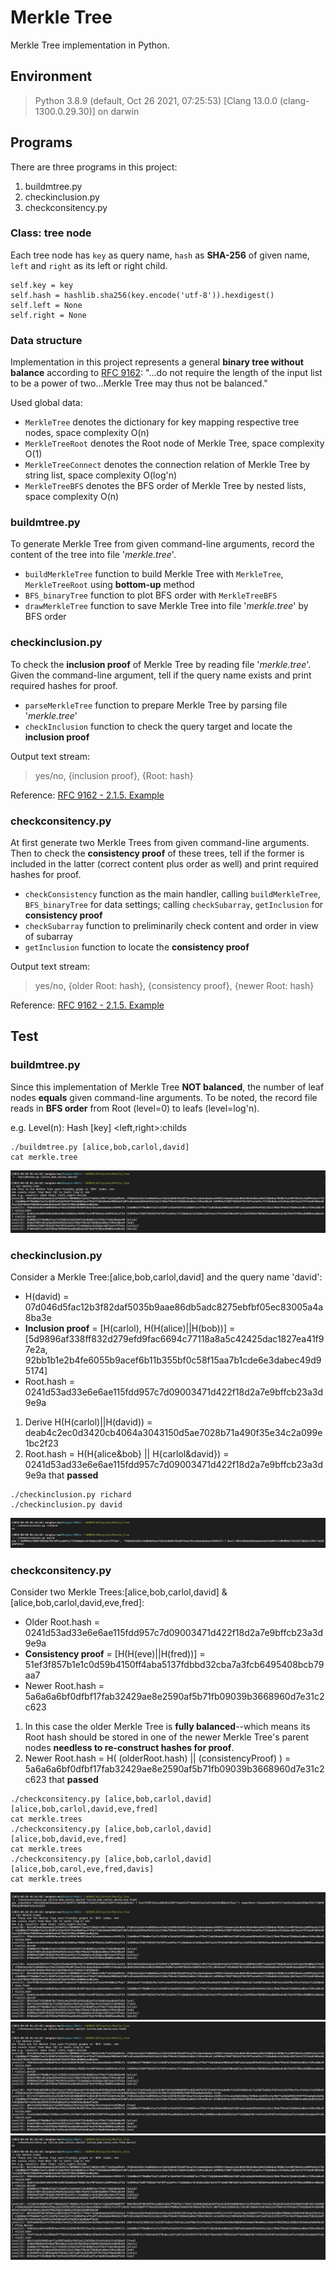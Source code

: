 # Merkle Tree
Merkle Tree implementation in Python.

## Environment
> Python 3.8.9 (default, Oct 26 2021, 07:25:53) [Clang 13.0.0 (clang-1300.0.29.30)] on darwin

## Programs
There are three programs in this project:
1. buildmtree.py
2. checkinclusion.py
3. checkconsitency.py

### Class: tree node
Each tree node has `key` as query name, `hash` as **SHA-256** of given name, `left` and `right` as its left or right child.
```
self.key = key
self.hash = hashlib.sha256(key.encode('utf-8')).hexdigest()
self.left = None
self.right = None
```

### Data structure
Implementation in this project represents a general **binary tree without balance** according to [RFC 9162](https://datatracker.ietf.org/doc/html/rfc9162#section-2.1): "...do not require the length of the input list to be a power of two...Merkle Tree may thus not be balanced."

Used global data:
- `MerkleTree` denotes the dictionary for key mapping respective tree nodes, space complexity O(n)
- `MerkleTreeRoot` denotes the Root node of Merkle Tree, space complexity O(1)
- `MerkleTreeConnect` denotes the connection relation of Merkle Tree by string list, space complexity O(log'n)
- `MerkleTreeBFS` denotes the BFS order of Merkle Tree by nested lists, space complexity O(n)

### buildmtree.py
To generate Merkle Tree from given command-line arguments, record the content of the tree into file '*merkle.tree*'.
- `buildMerkleTree` function to build Merkle Tree with `MerkleTree`, `MerkleTreeRoot` using **bottom-up** method
- `BFS_binaryTree` function to plot BFS order with `MerkleTreeBFS`
- `drawMerkleTree` function to save Merkle Tree into file '*merkle.tree*' by BFS order

### checkinclusion.py
To check the **inclusion proof** of Merkle Tree by reading file '*merkle.tree*'. Given the command-line argument, tell if the query name exists and print required hashes for proof.
- `parseMerkleTree` function to prepare Merkle Tree by parsing file '*merkle.tree*'
- `checkInclusion` function to check the query target and locate the **inclusion proof**

Output text stream:
> yes/no, {inclusion proof}, {Root: hash}

Reference: [RFC 9162 - 2.1.5. Example](https://datatracker.ietf.org/doc/html/rfc9162#section-2.1.5)

### checkconsitency.py
At first generate two Merkle Trees from given command-line arguments. Then to check the **consistency proof** of these trees, tell if the former is included in the latter (correct content plus order as well) and print required hashes for proof.
- `checkConsistency` function as the main handler, calling `buildMerkleTree`, `BFS_binaryTree` for data settings; calling `checkSubarray`, `getInclusion` for **consistency proof**
- `checkSubarray` function to preliminarily check content and order in view of subarray
- `getInclusion` function to locate the **consistency proof**

Output text stream:
> yes/no, {older Root: hash}, {consistency proof}, {newer Root: hash}

Reference: [RFC 9162 - 2.1.5. Example](https://datatracker.ietf.org/doc/html/rfc9162#section-2.1.5)

## Test

### buildmtree.py
Since this implementation of Merkle Tree **NOT balanced**, the number of leaf nodes **equals** given command-line arguments.
To be noted, the record file reads in **BFS order** from Root (level=0) to leafs (level=log'n).

e.g. Level(n): Hash [key] <left,right>:childs
```
./buildmtree.py [alice,bob,carlol,david]
cat merkle.tree
```
![buildmtree](/img/buildmtree.png)

### checkinclusion.py
Consider a Merkle Tree:[alice,bob,carlol,david] and the query name 'david':
- H(david) = 07d046d5fac12b3f82daf5035b9aae86db5adc8275ebfbf05ec83005a4a8ba3e
- **Inclusion proof** = [H(carlol), H(H(alice)||H(bob))] = [5d9896af338ff832d279efd9fac6694c77118a8a5c42425dac1827ea41f97e2a, 92bb1b1e2b4fe6055b9acef6b11b355bf0c58f15aa7b1cde6e3dabec49d95174]
- Root.hash = 0241d53ad33e6e6ae115fdd957c7d09003471d422f18d2a7e9bffcb23a3d9e9a
1. Derive H(H(carlol)||H(david)) = deab4c2ec0d3420cb4064a3043150d5ae7028b71a490f35e34c2a099e1bc2f23
2. Root.hash = H(H{alice&bob} || H{carlol&david}) = 0241d53ad33e6e6ae115fdd957c7d09003471d422f18d2a7e9bffcb23a3d9e9a that **passed**
```
./checkinclusion.py richard
./checkinclusion.py david
```
![checkinclusion](/img/checkinclusion.png)

### checkconsitency.py
Consider two Merkle Trees:[alice,bob,carlol,david] & [alice,bob,carlol,david,eve,fred]:
- Older Root.hash = 0241d53ad33e6e6ae115fdd957c7d09003471d422f18d2a7e9bffcb23a3d9e9a
- **Consistency proof** = [H(H(eve)||H(fred))] = 51ef3f857b1e1c0d59b4150ff4aba5137fdbbd32cba7a3fcb6495408bcb79aa7
- Newer Root.hash = 5a6a6a6bf0dfbf17fab32429ae8e2590af5b71fb09039b3668960d7e31c2c623
1. In this case the older Merkle Tree is **fully balanced**--which means its Root hash should be stored in one of the newer Merkle Tree's parent nodes **needless to re-construct hashes for proof**.
2. Newer Root.hash = H( (olderRoot.hash) || (consistencyProof) ) = 5a6a6a6bf0dfbf17fab32429ae8e2590af5b71fb09039b3668960d7e31c2c623 that **passed**
```
./checkconsitency.py [alice,bob,carlol,david] [alice,bob,carlol,david,eve,fred]
cat merkle.trees
./checkconsitency.py [alice,bob,carlol,david] [alice,bob,david,eve,fred]
cat merkle.trees
./checkconsitency.py [alice,bob,carlol,david] [alice,bob,carol,eve,fred,davis]
cat merkle.trees
```
![checkconsitency_01](/img/checkconsitency_01.png)
![checkconsitency_02](/img/checkconsitency_02.png)
![checkconsitency_03](/img/checkconsitency_03.png)
